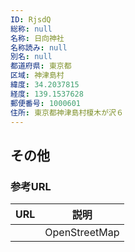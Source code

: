 ```yaml
---
ID: RjsdQ
総称: null
名称: 日向神社
名称読み: null
別名: null
都道府県: 東京都
区域: 神津島村
緯度: 34.2037815
経度: 139.1537628
郵便番号: 1000601
住所: 東京都神津島村榎木が沢６
---
```


## その他

### 参考URL

| URL | 説明          |
| --- | ------------- |
|     | OpenStreetMap |
